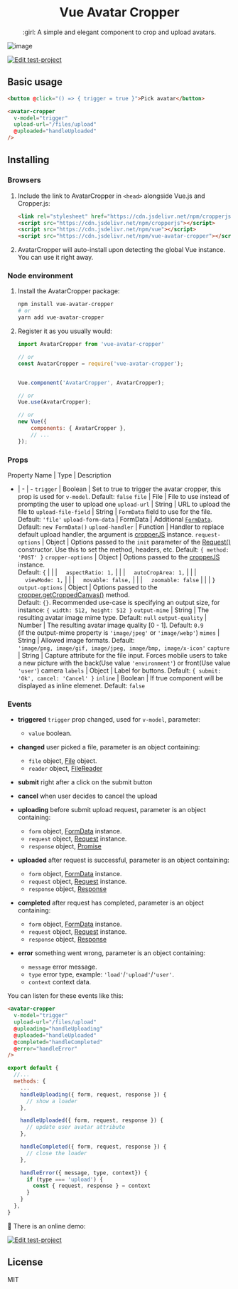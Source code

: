 <h1 align="center">Vue Avatar Cropper</h1>

<p align="center"> :girl: A simple and elegant component to crop and upload avatars.</p>

![image](https://user-images.githubusercontent.com/1472352/28398207-b32907b0-6d38-11e7-998a-32d34362b341.png)

[![Edit test-project](https://codesandbox.io/static/img/play-codesandbox.svg)](https://codesandbox.io/s/vue-avatar-cropper-demo-dptno)

## Basic usage

```html
<button @click="() => { trigger = true }">Pick avatar</button>

<avatar-cropper
  v-model="trigger"
  upload-url="/files/upload"
  @uploaded="handleUploaded"
/>
```

## Installing

### Browsers

1. Include the link to AvatarCropper in `<head>` alongside Vue.js and Cropper.js:

   ```html
   <link rel="stylesheet" href="https://cdn.jsdelivr.net/npm/cropperjs/dist/cropper.min.css">
   <script src="https://cdn.jsdelivr.net/npm/cropperjs"></script>
   <script src="https://cdn.jsdelivr.net/npm/vue"></script>
   <script src="https://cdn.jsdelivr.net/npm/vue-avatar-cropper"></script>
   ```

2. AvatarCropper will auto-install upon detecting the global Vue instance. You can use it right away.

### Node environment

1. Install the AvatarCropper package:

   ```sh
   npm install vue-avatar-cropper
   # or
   yarn add vue-avatar-cropper
   ```

2. Register it as you usually would:

   ```js
   import AvatarCropper from 'vue-avatar-cropper'

   // or
   const AvatarCropper = require('vue-avatar-cropper');


   Vue.component('AvatarCropper', AvatarCropper);

   // or
   Vue.use(AvatarCropper);

   // or
   new Vue({
       components: { AvatarCropper },
       // ...
   });
   ```

### Props

 Property Name | Type | Description
 - | - | -
 `trigger` | Boolean | Set to true to trigger the avatar cropper, this prop is used for `v-model`. Default: `false`
 `file` | File | File to use instead of prompting the user to upload one
 `upload-url` | String | URL to upload the file to
 `upload-file-field` | String | `FormData` field to use for the file. Default: `'file'`
 `upload-form-data` | FormData | Additional [`FormData`](https://developer.mozilla.org/en-US/docs/Web/API/FormData). Default: `new FormData()`
 `upload-handler` | Function | Handler to replace default upload handler, the argument is [cropperJS](https://github.com/fengyuanchen/cropperjs) instance.
 `request-options` | Object | Options passed to the `init` parameter of the [Request()](https://developer.mozilla.org/en-US/docs/Web/API/Request/Request) constructor. Use this to set the method, headers, etc. Default: `{ method: 'POST' }`
 `cropper-options` | Object | Options passed to the [cropperJS](https://github.com/fengyuanchen/cropperjs#options) instance. <br>Default: `{`
  | | | &nbsp;&nbsp;&nbsp;&nbsp;`aspectRatio: 1,`
  | | | &nbsp;&nbsp;&nbsp;&nbsp;`autoCropArea: 1,`
  | | | &nbsp;&nbsp;&nbsp;&nbsp;`viewMode: 1,`
  | | | &nbsp;&nbsp;&nbsp;&nbsp;`movable: false,`
  | | | &nbsp;&nbsp;&nbsp;&nbsp;`zoomable: false`
  | | | `}`
 `output-options` | Object | Options passed to the [cropper.getCroppedCanvas()](https://github.com/fengyuanchen/cropperjs#getcroppedcanvasoptions) method. <br>Default: `{}`. Recommended use-case is specifying an output size, for instance: `{ width: 512, height: 512 }`
 `output-mime` | String | The resulting avatar image mime type. Default: `null`
 `output-quality` | Number | The resulting avatar image quality [0 - 1]. Default: `0.9`<br>(if the output-mime property is `'image/jpeg'` or `'image/webp'`)
 `mimes` | String | Allowed image formats. Default: <br>`'image/png, image/gif, image/jpeg, image/bmp, image/x-icon'`
 `capture` | String | Capture attribute for the file input. Forces mobile users to take a new picture with the back(Use value `'environment'`) or front(Use value `'user'`) camera
 `labels` | Object | Label for buttons. Default: `{ submit: 'Ok', cancel: 'Cancel' }`
 `inline` | Boolean | If true component will be displayed as inline elemenet. Default: `false`

### Events

- **triggered** `trigger` prop changed, used for `v-model`, parameter:
  - `value` boolean.

- **changed** user picked a file, parameter is an object containing:
  - `file` object, [File](https://developer.mozilla.org/zh-CN/docs/Web/API/File) object.
  - `reader` object, [FileReader](https://developer.mozilla.org/zh-CN/docs/Web/API/FileReader)

- **submit** right after a click on the submit button

- **cancel** when user decides to cancel the upload

- **uploading** before submit upload request, parameter is an object containing:
  - `form` object, [FormData](https://developer.mozilla.org/en-US/docs/Web/API/FormData) instance.
  - `request` object, [Request](https://developer.mozilla.org/en-US/docs/Web/API/Request) instance.
  - `response` object, [Promise<Response>](https://developer.mozilla.org/en-US/docs/Web/API/Response)

- **uploaded** after request is successful, parameter is an object containing:
  - `form` object, [FormData](https://developer.mozilla.org/en-US/docs/Web/API/FormData) instance.
  - `request` object, [Request](https://developer.mozilla.org/en-US/docs/Web/API/Request) instance.
  - `response` object, [Response](https://developer.mozilla.org/en-US/docs/Web/API/Response)

- **completed** after request has completed, parameter is an object containing:
  - `form` object, [FormData](https://developer.mozilla.org/en-US/docs/Web/API/FormData) instance.
  - `request` object, [Request](https://developer.mozilla.org/en-US/docs/Web/API/Request) instance.
  - `response` object, [Response](https://developer.mozilla.org/en-US/docs/Web/API/Response)

- **error** something went wrong, parameter is an object containing:
  - `message` error message.
  - `type` error type, example: `'load'`/`'upload'`/`'user'`.
  - `context` context data.

You can listen for these events like this:

```html
<avatar-cropper
  v-model="trigger"
  upload-url="/files/upload"
  @uploading="handleUploading"
  @uploaded="handleUploaded"
  @completed="handleCompleted"
  @error="handleError"
/>
```

```js
export default {
  //...
  methods: {
    ...
    handleUploading({ form, request, response }) {
      // show a loader
    },

    handleUploaded({ form, request, response }) {
      // update user avatar attribute
    },

    handleCompleted({ form, request, response }) {
      // close the loader
    },

    handleError({ message, type, context}) {
      if (type === 'upload') {
        const { request, response } = context
      }
    }
  },
}
```

:rocket: There is an online demo:

[![Edit test-project](https://codesandbox.io/static/img/play-codesandbox.svg)](https://codesandbox.io/s/vue-avatar-cropper-demo-dptno)

## License

MIT
